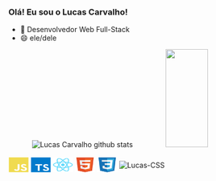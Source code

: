 ### Olá! Eu sou o Lucas Carvalho!


- 🔭 Desenvolvedor Web Full-Stack 
- 😄 ele/dele

<div align="center">  
  <img width="49%" height="195px" src="https://github-readme-stats.vercel.app/api?username=luscascarvalho&show_icons=true&count_private=true&hide_border=true&title_color=B0E0E6&icon_color=B0E0E6&text_color=B0E0E6&bg_color=0d1117" alt="Lucas Carvalho github stats" /> 
  <img width="41%" height="195px" src="https://github-readme-stats.vercel.app/api/top-langs/?username=luscascarvalho&layout=compact&hide_border=true&title_color=B0E0E6&text_color=B0E0E6&bg_color=0d1117" />
</div>

<div style="display: inline_block"><br>
  <img align="center" alt="Lucas-Js" height="30" width="40" src="https://raw.githubusercontent.com/devicons/devicon/master/icons/javascript/javascript-plain.svg">
  <img align="center" alt="Lucas-Ts" height="30" width="40" src="https://raw.githubusercontent.com/devicons/devicon/master/icons/typescript/typescript-plain.svg">
  <img align="center" alt="Lucas-React" height="30" width="40" src="https://raw.githubusercontent.com/devicons/devicon/master/icons/react/react-original.svg">
  <img align="center" alt="Lucas-HTML" height="30" width="40" src="https://raw.githubusercontent.com/devicons/devicon/master/icons/html5/html5-original.svg">
  <img align="center" alt="Lucas-CSS" height="30" width="40" src="https://raw.githubusercontent.com/devicons/devicon/master/icons/css3/css3-original.svg">
  <img align="center" alt="Lucas-CSS" height="30" width="40" src="https://cdn.jsdelivr.net/gh/devicons/devicon/icons/python/python-original.svg" />
</div>
